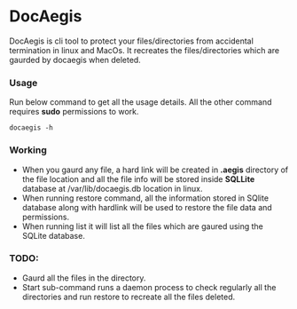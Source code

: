 # DocAegis

DocAegis is cli tool to protect your files/directories from accidental termination in linux and MacOs. It recreates the files/directories which are gaurded by docaegis when deleted.

### Usage

Run below command to get all the usage details. All the other command requires **sudo** permissions to work.

```
docaegis -h
```

### Working

* When you gaurd any file, a hard link will be created in **.aegis** directory of the file location and all the file info will be stored inside **SQLLite** database at /var/lib/docaegis.db location in linux.
* When running restore command, all the information stored in SQlite database along with hardlink will be used to restore the file data and permissions.
* When running list it will list all the files which are gaured using the SQLite database.

### TODO:

* Gaurd all the files in the directory.
* Start sub-command runs a daemon process to check regularly all the directories and run restore to recreate all the files deleted.
